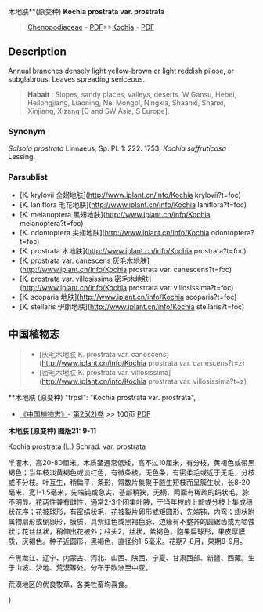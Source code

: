 木地肤**(原变种) **Kochia prostrata var. prostrata**

> [Chenopodiaceae](http://www.iplant.cn/info/Chenopodiaceae?t=foc) - [PDF](http://www.iplant.cn/foc/pdf/Chenopodiaceae.pdf)>>[Kochia](http://www.iplant.cn/info/Kochia?t=foc) - [PDF](http://www.iplant.cn/foc/pdf/Kochia.pdf)

## Description

Annual branches densely light yellow-brown or light reddish pilose, or subglabrous. Leaves spreading sericeous.


> **Habait** : 
> Slopes, sandy places, valleys, deserts. W Gansu, Hebei, Heilongjiang, Liaoning, Nei Mongol, Ningxia, Shaanxi, Shanxi, Xinjiang, Xizang [C and SW Asia, S Europe].

### Synonym
*Salsola* *prostrata* Linnaeus, Sp. Pl. 1: 222. 1753; *Kochia* *suffruticosa* Lessing.



### Parsublist

* [K.  krylovii  全翅地肤](http://www.iplant.cn/info/Kochia krylovii?t=foc)
* [K.  laniflora  毛花地肤](http://www.iplant.cn/info/Kochia laniflora?t=foc)
* [K.  melanoptera  黑翅地肤](http://www.iplant.cn/info/Kochia melanoptera?t=foc)
* [K.  odontoptera  尖翅地肤](http://www.iplant.cn/info/Kochia odontoptera?t=foc)
* [K.  prostrata  木地肤](http://www.iplant.cn/info/Kochia prostrata?t=foc)
* [K.  prostrata var. canescens  灰毛木地肤](http://www.iplant.cn/info/Kochia prostrata var. canescens?t=foc)
* [K.  prostrata var. villosissima  密毛木地肤](http://www.iplant.cn/info/Kochia prostrata var. villosissima?t=foc)
* [K.  scoparia  地肤](http://www.iplant.cn/info/Kochia scoparia?t=foc)
* [K.  stellaris  伊朗地肤](http://www.iplant.cn/info/Kochia stellaris?t=foc)

## 中国植物志

> * [灰毛木地肤  K.  prostrata var. canescens](http://www.iplant.cn/info/Kochia prostrata var. canescens?t=z)
> * [密毛木地肤  K.  prostrata var. villosissima](http://www.iplant.cn/info/Kochia prostrata var. villosissima?t=z)


**木地肤 (原变种)
  "frpsl": "Kochia prostrata var. prostrata",



* [《中国植物志》](http://www.iplant.cn/frps)- [第25(2)卷](http://www.iplant.cn/frps/vol/25(2)) >> 100页 [PDF](http://www.iplant.cn/frps/pdf/25(2)/100.pdf)


**木地肤 (原变种) 图版21: 9-11**

Kochia prostrata (L.) Schrad. var. prostrata

半灌木，高20-80厘米。木质茎通常低矮，高不过10厘米，有分枝，黄褐色或带黑褐色；当年枝淡黄褐色或淡红色，有微条棱，无色条，有密柔毛或近于无毛，分枝或不分枝。叶互生，稍扁平，条形，常数片集聚于腋生短枝而呈簇生状，长8-20毫米，宽1-1.5毫米，先端钝或急尖，基部稍狭，无柄，两面有稀疏的绢状毛，脉不明显。花两性兼有雌性，通常2-3个团集叶腋，于当年枝的上部或分枝上集成穗状花序；花被球形，有密绢状毛，花被裂片卵形或矩圆形，先端钝，内弯；翅状附属物扇形或倒卵形，膜质，具紫红色或黑褐色脉，边缘有不整齐的圆锯齿或为啮蚀状；花丝丝状，稍伸出花被外；柱头2，丝状，紫褐色。胞果扁球形，果皮厚膜质，灰褐色。种子近圆形，黑褐色，直径约1-5毫米。花期7-8月，果期8-9月。

产黑龙江、辽宁、内蒙古、河北、山西、陕西、宁夏、甘肃西部、新疆、西藏。生于山坡、沙地、荒漠等处。分布于欧洲至中亚。

荒漠地区的优良牧草，各类牲畜均喜食。



}